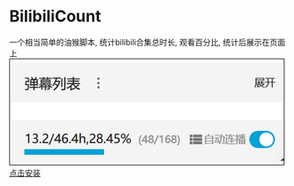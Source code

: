 # BilibiliCount
一个相当简单的油猴脚本, 统计bilibili合集总时长, 观看百分比, 统计后展示在页面上
![效果](./preview.png)
[点击安装](https://raw.githubusercontent.com/cuicui-V5/BilibiliCount/master/bilibiliCount.user.js)